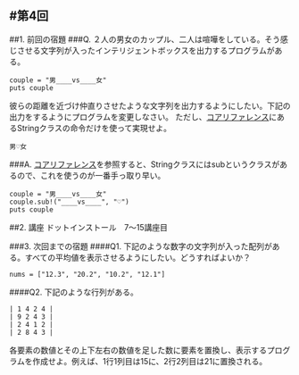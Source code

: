 #第4回
-----
##1. 前回の宿題
###Q.
２人の男女のカップル、二人は喧嘩をしている。そう感じさせる文字列が入ったインテリジェントボックスを出力するプログラムがある。
	
	couple = "男____vs____女"
	puts couple

彼らの距離を近づけ仲直りさせたような文字列を出力するようにしたい。下記の出力をするようにプログラムを変更しなさい。
ただし、[コアリファレンス](http://www.ruby-doc.org/core-2.0/String.html#method-i-chomp)にあるStringクラスの命令だけを使って実現せよ。

	男♡女
	
###A.
[コアリファレンス](http://www.ruby-doc.org/core-2.0/String.html#method-i-chomp)を参照すると、Stringクラスにはsubというクラスがあるので、これを使うのが一番手っ取り早い。

	couple = "男____vs____女"
	couple.sub!("____vs____", "♡")
	puts couple

##2. 講座
ドットインストール　7〜15講座目

###3. 次回までの宿題
####Q1.
下記のような数字の文字列が入った配列がある。すべての平均値を表示させるようにしたい。どうすればよいか？  
	
	nums = ["12.3", "20.2", "10.2", "12.1"]	
	
	
####Q2.
下記のような行列がある。
	
	| 1 4 2 4 |
	| 9 2 4 3 |
	| 2 4 1 2 |
	| 2 8 4 3 |
	
各要素の数値とその上下左右の数値を足した数に要素を置換し、表示するプログラムを作成せよ。例えば、1行1列目は15に、2行2列目は21に置換される。